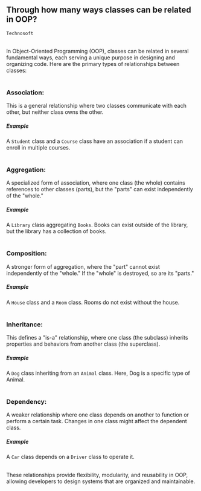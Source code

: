 ## Through how many ways classes can be related in OOP?
`Technosoft`
<br><br>

In Object-Oriented Programming (OOP), classes can be related in several fundamental ways, each serving a unique purpose in designing and organizing code. Here are the primary types of relationships between classes:
<br><br>



### Association:
This is a general relationship where two classes communicate with each other, but neither class owns the other.

##### Example
A `Student` class and a `Course` class have an association if a student can enroll in multiple courses.
<br><br>



### Aggregation:
A specialized form of association, where one class (the whole) contains references to other classes (parts), but the "parts" can exist independently of the "whole."

##### Example
A `Library` class aggregating `Books`. Books can exist outside of the library, but the library has a collection of books.
<br><br>



### Composition:
A stronger form of aggregation, where the "part" cannot exist independently of the "whole." If the "whole" is destroyed, so are its "parts."

##### Example
A `House` class and a `Room` class. Rooms do not exist without the house.
<br><br>



### Inheritance:
This defines a "is-a" relationship, where one class (the subclass) inherits properties and behaviors from another class (the superclass).

##### Example
A `Dog` class inheriting from an `Animal` class. Here, Dog is a specific type of Animal.
<br><br>



### Dependency:
A weaker relationship where one class depends on another to function or perform a certain task. Changes in one class might affect the dependent class.

##### Example
A `Car` class depends on a `Driver` class to operate it.
<br><br>


These relationships provide flexibility, modularity, and reusability in OOP, allowing developers to design systems that are organized and maintainable.


